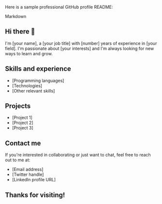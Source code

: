 
Here is a sample professional GitHub profile README:

Markdown
## Hi there 👋

I'm [your name], a [your job title] with [number] years of experience in [your field]. I'm passionate about [your interests] and I'm always looking for new ways to learn and grow.

## Skills and experience

* [Programming languages]
* [Technologies]
* [Other relevant skills]

## Projects

* [Project 1]
* [Project 2]
* [Project 3]

## Contact me

If you're interested in collaborating or just want to chat, feel free to reach out to me at:

* [Email address]
* [Twitter handle]
* [LinkedIn profile URL]

## Thanks for visiting!
